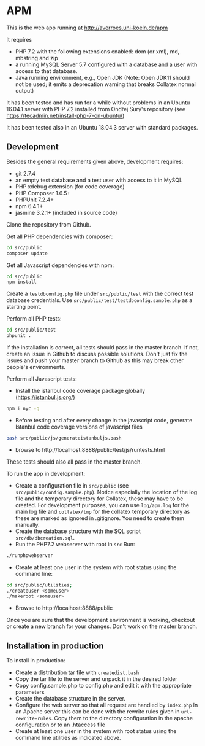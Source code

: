 # APM
This is the web app running at http://averroes.uni-koeln.de/apm

It requires 
* PHP 7.2 with the following extensions enabled: dom (or xml), md, mbstring and zip
* a running MySQL Server 5.7 configured with a database 
and a user with access to that database.
* Java running environment, e.g., Open JDK  (Note: Open JDK11 should not be used; it emits a deprecation warning that breaks Collatex normal output)

It has been tested and has run for a 
while without problems in an Ubuntu 16.04.1 server with PHP 7.2 installed
from  Ondřej Surý's repository (see https://tecadmin.net/install-php-7-on-ubuntu/)

It has been tested also in an Ubuntu 18.04.3 server with standard packages.

## Development

Besides the general requirements given above, development requires:

* git 2.7.4
* an empty test database and a test user with access to it in MySQL
* PHP xdebug extension (for code coverage)
* PHP Composer 1.6.5+
* PHPUnit 7.2.4+
* npm 6.4.1+
* jasmine 3.2.1+ (included in source code)

Clone the repository from Github. 

Get all PHP dependencies with composer:
```bash
cd src/public
composer update
```

Get all Javascript dependencies with npm:
```bash
cd src/public
npm install
```
Create a ``testdbconfig.php`` file under ``src/public/test`` with the correct
test database credentials. Use ``src/public/test/testdbconfig.sample.php`` as
a starting point.

Perform all PHP tests: 

```bash
cd src/public/test
phpunit .
```
If the installation is correct, all tests should pass in the master branch. 
If not, create an issue in Github to discuss possible solutions. Don't just
fix the issues and push your master branch to Github as this may break other
people's environments. 

Perform all Javascript tests:

* Install the istanbul code coverage package globally (https://istanbul.js.org/) 
```bash
npm i nyc -g
```
* Before testing and after every change in the javascript code, generate Istanbul code coverage versions of javascript files
```bash
bash src/public/js/generateistanbuljs.bash
```
* browse to http://localhost:8888/public/test/js/runtests.html

These tests should also all pass in the master branch.

To run the app in development:
* Create a configuration file in ``src/public`` 
(see ```src/public/config.sample.php```). Notice especially the location
of the log file and the temporary directory for Collatex, these may have to 
be created. For development purposes, you can use ``log/apm.log`` for the main
log file and ``collatex/tmp`` for the collatex temporary directory as these
are marked as ignored in .gitignore. You need to create them manually.
* Create the database structure
with the SQL script ```src/db/dbcreation.sql```. 
* Run the PHP7.2 webserver with root in ```src```  Run:
```bash
./runphpwebserver
```
* Create at least one user in the system with root status using the 
  command line:
```bash
cd src/public/utilities;
./createuser <someuser>
./makeroot <someuser>
```
* Browse to http://localhost:8888/public

Once you are sure that the development environment is working, checkout or create
a new branch for your changes. Don't work on the master branch.

## Installation in production

To install in production:  
* Create a distribution tar file with ```createdist.bash```
* Copy the tar file to the server and unpack it in the desired folder
* Copy config.sample.php to config.php and edit it with the appropriate
  parameters
* Create the database structure in the server. 
* Configure the web server so that all request are handled by ```index.php``` 
  In an Apache server this can be done with the rewrite rules given
  in ```url-rewrite-rules```. Copy them to the directory configuration
  in the apache configuration or to an .htaccess file
* Create at least one user in the system with root status using the command
  line utilities as indicated above.

